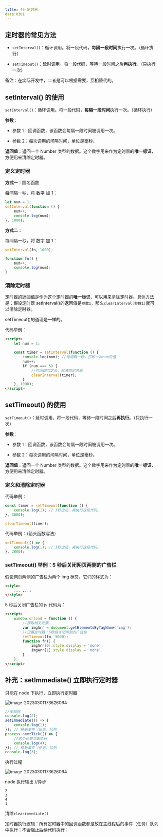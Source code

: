 ```yaml
---
title: 46-定时器
date:0301
---
```


## 定时器的常见方法

- `setInterval()`：循环调用。将一段代码，**每隔一段时间**执行一次。（循环执行）

- `setTimeout()`：延时调用。将一段代码，等待一段时间之后**再执行**。（只执行一次）

备注：在实际开发中，二者是可以根据需要，互相替代的。

## setInterval() 的使用

`setInterval()`：循环调用。将一段代码，**每隔一段时间**执行一次。（循环执行）

**参数**：

- 参数 1：回调函数，该函数会每隔一段时间被调用一次。

- 参数 2：每次调用的间隔时间，单位是毫秒。

**返回值**：返回一个 Number 类型的数据。这个数字用来作为定时器的**唯一标识**，方便用来清除定时器。

### 定义定时器

**方式一**：匿名函数

每间隔一秒，将 数字 加 1：

```javascript
let num = 1;
setInterval(function () {
	num++;
	console.log(num);
}, 1000);
```

**方式二：**

每间隔一秒，将 数字 加 1：

```javascript
setInterval(fn, 1000);

function fn() {
	num++;
	console.log(num);
}
```

### 清除定时器

定时器的返回值是作为这个定时器的**唯一标识**，可以用来清除定时器。具体方法是：假设定时器 setInterval()的返回值是`参数1`，那么`clearInterval(参数1)`就可以清除定时器。

setTimeout()的道理是一样的。

代码举例：

```html
<script>
	let num = 1;

	const timer = setInterval(function () {
		console.log(num); //每间隔一秒，打印一次num的值
		num++;
		if (num === 5) {
			//打印四次之后，就清除定时器
			clearInterval(timer);
		}
	}, 1000);
</script>
```

## setTimeout() 的使用

`setTimeout()`：延时调用。将一段代码，等待一段时间之后**再执行**。（只执行一次）

**参数**：

- 参数 1：回调函数，该函数会每隔一段时间被调用一次。

- 参数 2：每次调用的间隔时间，单位是毫秒。

**返回值**：返回一个 Number 类型的数据。这个数字用来作为定时器的**唯一标识**，方便用来清除定时器。

### 定义和清除定时器

代码举例：

```javascript
const timer = setTimeout(function () {
	console.log(1); // 3秒之后，再执行这段代码。
}, 3000);

clearTimeout(timer);
```

代码举例：（箭头函数写法）

```javascript
setTimeout(() => {
	console.log(1); // 3秒之后，再执行这段代码。
}, 3000);
```

### setTimeout() 举例：5 秒后关闭网页两侧的广告栏

假设网页两侧的广告栏为两个 img 标签，它们的样式为：

```html
<style>
	... ...;
</style>
```

5 秒后关闭广告栏的 js 代码为：

```html
<script>
	window.onload = function () {
		//获取相关元素
		var imgArr = document.getElementsByTagName('img');
		//设置定时器：5秒后关闭两侧的广告栏
		setTimeout(fn, 5000);
		function fn() {
			imgArr[0].style.display = 'none';
			imgArr[1].style.display = 'none';
		}
	};
</script>
```

## 补充：setImmediate() 立即执行定时器

只能在 node 下执行，立即执行定时器

![image-20230301173626064]( D:/html5_folder/my-webdoc/图床/image-20230301173626064.png)

```js
//主线程
console.log(2);
setImmediate(() => {
	console.log(1);
}); // 移到事件（任务）队列
process.nextTick(() => {
	//这个也是立即执行
	console.log(4);
}); // 移到事件（任务）队列
console.log(3);
```

执行过程

![image-20230301173626064]( D:/html5_folder/my-webdoc/图床/image-20230301173626064.png)

node 执行输出 //异步

```
2
3
4
1
```

清除`clearimmediate()`

定时器执行逻辑：所有定时器中的回调函数都是放在主线程后的事件（任务）队列中执行；不会阻止后续代码执行；
